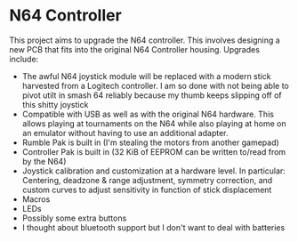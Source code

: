 N64 Controller
==============

This project aims to upgrade the N64 controller. This involves designing a new PCB that fits into the original N64 Controller housing. Upgrades include:
  - The awful N64 joystick module will be replaced with a modern stick harvested from a Logitech controller. I am so done with not being able to pivot utilt in smash 64 reliably because my thumb keeps slipping off of this shitty joystick
  - Compatible with USB as well as with the original N64 hardware. This allows playing at tournaments on the N64 while also playing at home on an emulator without having to use an additional adapter.
  - Rumble Pak is built in (I'm stealing the motors from another gamepad)
  - Controller Pak is built in (32 KiB of EEPROM can be written to/read from by the N64)
  - Joystick calibration and customization at a hardware level. In particular: Centering, deadzone & range adjustment, symmetry correction, and custom curves to adjust sensitivity in function of stick displacement
  - Macros
  - LEDs
  - Possibly some extra buttons
  - I thought about bluetooth support but I don't want to deal with batteries


